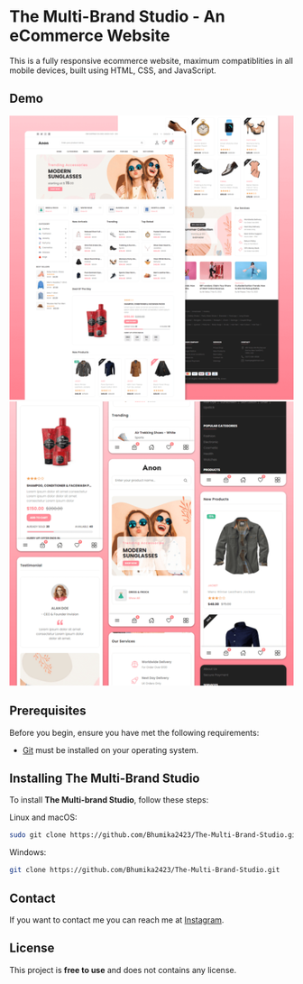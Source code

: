 # The Multi-Brand Studio - An eCommerce Website


This is a fully responsive ecommerce website, maximum compatiblities in all mobile devices, built using HTML, CSS, and JavaScript.

## Demo

![Anon Desktop Demo](./website-demo-image/desktop.png "Desktop Demo")
![Anon Mobile Demo](./website-demo-image/mobile.png "Mobile Demo")

## Prerequisites

Before you begin, ensure you have met the following requirements:

* [Git](https://git-scm.com/downloads "Download Git") must be installed on your operating system.

## Installing The Multi-Brand Studio

To install **The Multi-brand Studio**, follow these steps:

Linux and macOS:

```bash
sudo git clone https://github.com/Bhumika2423/The-Multi-Brand-Studio.git
```

Windows:

```bash
git clone https://github.com/Bhumika2423/The-Multi-Brand-Studio.git
```

## Contact

If you want to contact me you can reach me at [Instagram](https://www.instagram.com/bhumika__.__.__/?utm_source=ig_web_button_share_sheet&igshid=MmVlMjlkMTBhMg==).

## License

This project is **free to use** and does not contains any license.
